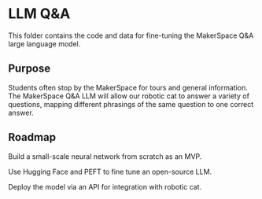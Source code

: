 # LLM Q&A
This folder contains the code and data for fine-tuning the MakerSpace Q&A large language model.

## Purpose
Students often stop by the MakerSpace for tours and general information. The MakerSpace Q&A LLM will allow our robotic cat to answer a variety of questions, mapping different phrasings of the same question to one correct answer.

## Roadmap
Build a small-scale neural network from scratch as an MVP. 

Use Hugging Face and PEFT to fine tune an open-source LLM. 

Deploy the model via an API for integration with robotic cat.